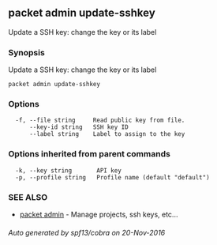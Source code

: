 ## packet admin update-sshkey

Update a SSH key: change the key or its label

### Synopsis


Update a SSH key: change the key or its label

```
packet admin update-sshkey
```

### Options

```
  -f, --file string     Read public key from file.
      --key-id string   SSH key ID
      --label string    Label to assign to the key
```

### Options inherited from parent commands

```
  -k, --key string       API key
  -p, --profile string   Profile name (default "default")
```

### SEE ALSO
* [packet admin](packet_admin.md)	 - Manage projects, ssh keys, etc...

###### Auto generated by spf13/cobra on 20-Nov-2016
